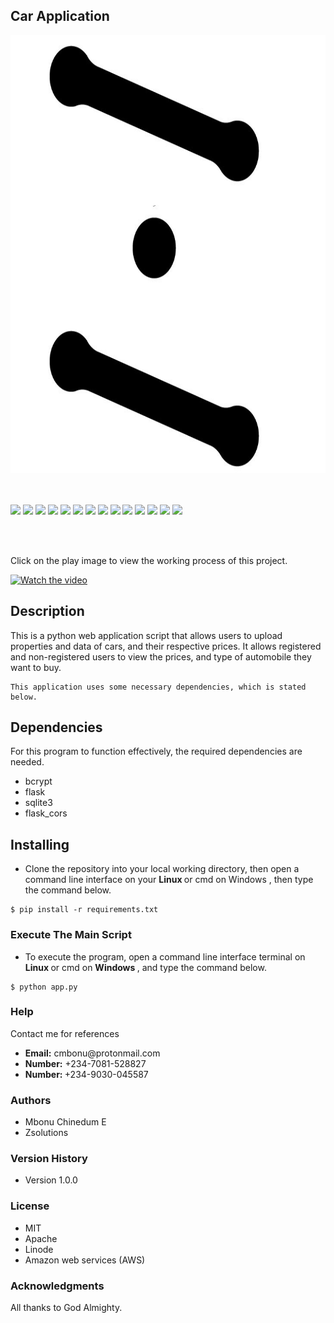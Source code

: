 <h2> <b> Car Application </b> </h2> 

<img src="Docs/company_logo.jpg" alt="company-image" height="700">

 
<br><br>
<img src="https://img.shields.io/badge/Gmail-D14836?style=for-the-badge&logo=gmail&logoColor=white">
<img src="https://img.shields.io/badge/WhatsApp-25D366?style=for-the-badge&logo=whatsapp&logoColor=white">
<img src="https://img.shields.io/badge/circleci-343434?style=for-the-badge&logo=circleci&logoColor=white">
<img src="https://img.shields.io/badge/Linode-00A95C?style=for-the-badge&logo=Linode&logoColor=white">
<img src="https://img.shields.io/badge/Heroku-430098?style=for-the-badge&logo=heroku&logoColor=white">
<img src="https://img.shields.io/badge/Oracle-F80000?style=for-the-badge&logo=oracle&logoColor=black">
<img src="	https://img.shields.io/badge/Amazon_AWS-FF9900?style=for-the-badge&logo=amazonaws&logoColor=white">
<img src="https://img.shields.io/badge/MongoDB-4EA94B?style=for-the-badge&logo=mongodb&logoColor=white">
<img src="https://img.shields.io/badge/MySQL-005C84?style=for-the-badge&logo=mysql&logoColor=white">
<img src="https://img.shields.io/badge/PostgreSQL-316192?style=for-the-badge&logo=postgresql&logoColor=white">
<img src="https://img.shields.io/badge/SQLite-07405E?style=for-the-badge&logo=sqlite&logoColor=white">
<img src="https://img.shields.io/badge/Adobe%20XD-470137?style=for-the-badge&logo=Adobe%20XD&logoColor=#FF61F6">
<img src="https://img.shields.io/badge/Bootstrap-563D7C?style=for-the-badge&logo=bootstrap&logoColor=white">
<img src="https://img.shields.io/badge/Flask-000000?style=for-the-badge&logo=flask&logoColor=white">

<br> <br>

<p>
 Click on the play image to view the working process of this project. 
</p>

[![Watch the video](https://external-content.duckduckgo.com/iu/?u=https%3A%2F%2Ftse3.mm.bing.net%2Fth%3Fid%3DOIP.ZwABOB9q_j7DKvNnCeollwHaEr%26pid%3DApi&f=1)](https://youtu.be/NeE3K0V7Pys)


## Description 
<p>
    This is a python web application script that allows users to upload properties and data of cars, and their respective prices.
    It allows registered and non-registered users to view the prices, and type of automobile they want to buy. 

    This application uses some necessary dependencies, which is stated below. 

</p>

## Dependencies 

For this program to function effectively, the required dependencies are needed.

* bcrypt 
* flask 
* sqlite3 
* flask_cors 

## Installing 

* Clone the repository into your local working directory, then open a command line interface on your <b> Linux </b> or cmd on </b> Windows </b>, then type the command below. 

``` 
$ pip install -r requirements.txt 

``` 


### Execute The Main Script
* To execute the program, open a command line interface terminal on <b> Linux </b> or cmd on <b> Windows </b>, and type the command below. 

```
$ python app.py 

```

### Help

<p>
Contact me for references 
<ul>
    <li> <b> Email:</b> cmbonu@protonmail.com </li> 
    <li> <b>Number:</b> +234-7081-528827 </li>
    <li> <b> Number: </b> +234-9030-045587 </li> 
</ul>
</p>

### Authors

* Mbonu Chinedum E 
* Zsolutions


### Version History

* Version 1.0.0 

### License
* MIT 
* Apache 
* Linode 
* Amazon web services (AWS)

### Acknowledgments
<p>
   All thanks to God Almighty. 
</p>

